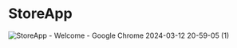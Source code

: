 # StoreApp 
![StoreApp - Welcome - Google Chrome 2024-03-12 20-59-05 (1)](https://github.com/birkankaraer/StoreApp/assets/139279313/1651e5d5-698c-45be-b25a-cb036048537c)
